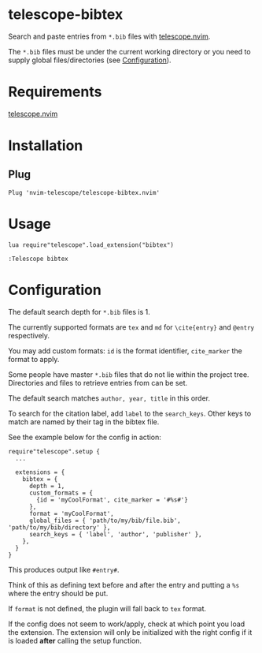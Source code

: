 # telescope-bibtex

Search and paste entries from `*.bib` files with [telescope.nvim](https://github.com/nvim-telescope).

The `*.bib` files must be under the current working directory or you need to supply global files/directories (see [Configuration](#configuration)).

# Requirements

[telescope.nvim](https://github.com/nvim-telescope/telescope.nvim)

# Installation

## Plug

```
Plug 'nvim-telescope/telescope-bibtex.nvim'
```

# Usage

```
lua require"telescope".load_extension("bibtex")

:Telescope bibtex
```

# Configuration

The default search depth for `*.bib` files is 1.

The currently supported formats are `tex` and `md` for `\cite{entry}` and `@entry` respectively.

You may add custom formats: `id` is the format identifier, `cite_marker` the format to apply.

Some people have master `*.bib` files that do not lie within the project tree. Directories and files to retrieve entries from can be set.

The default search matches `author, year, title` in this order.

To search for the citation label, add `label` to the `search_keys`. Other keys to match are named by their tag in the bibtex file.

See the example below for the config in action:

```
require"telescope".setup {
  ...

  extensions = {
    bibtex = {
      depth = 1,
      custom_formats = {
        {id = 'myCoolFormat', cite_marker = '#%s#'}
      },
      format = 'myCoolFormat',
      global_files = { 'path/to/my/bib/file.bib', 'path/to/my/bib/directory' },
      search_keys = { 'label', 'author', 'publisher' },
    },
  }
}
```

This produces output like `#entry#`.

Think of this as defining text before and after the entry and putting a `%s` where the entry should be put.

If `format` is not defined, the plugin will fall back to `tex` format.

If the config does not seem to work/apply, check at which point you load the extension. The extension will only be initialized with the right config if it is loaded **after** calling the setup function.

